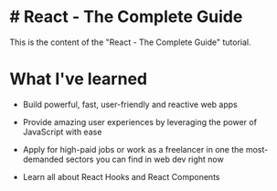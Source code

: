 
# # React - The Complete Guide
This is the content of the "React - The Complete Guide" tutorial.
# What I've learned

-   Build powerful, fast, user-friendly and reactive web apps
    
-   Provide amazing user experiences by leveraging the power of JavaScript with ease
    
-   Apply for high-paid jobs or work as a freelancer in one the most-demanded sectors you can find in web dev right now
    
-   Learn all about React Hooks and React Components
